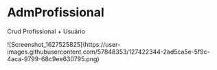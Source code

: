# AdmProfissional
Crud Profissional + Usuário

<div>
![Screenshot_1627525825](https://user-images.githubusercontent.com/57848353/127422344-2ad5ca5e-5f9c-4aca-9799-68c9ee630795.png)
</div>
